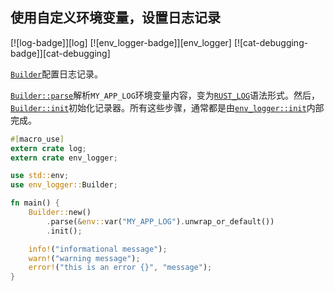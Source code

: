 ## 使用自定义环境变量，设置日志记录

[![log-badge]][log] [![env_logger-badge]][env_logger] [![cat-debugging-badge]][cat-debugging]

[`Builder`]配置日志记录。

[`Builder::parse`]解析`MY_APP_LOG`环境变量内容，变为[`RUST_LOG`]语法形式。然后，[`Builder::init`]初始化记录器。所有这些步骤，通常都是由[`env_logger::init`]内部完成。

```rust
#[macro_use]
extern crate log;
extern crate env_logger;

use std::env;
use env_logger::Builder;

fn main() {
    Builder::new()
        .parse(&env::var("MY_APP_LOG").unwrap_or_default())
        .init();

    info!("informational message");
    warn!("warning message");
    error!("this is an error {}", "message");
}
```

[`env_logger::init`]: https://docs.rs/env_logger/*/env_logger/fn.init.html
[`builder`]: https://docs.rs/env_logger/*/env_logger/struct.Builder.html
[`builder::init`]: https://docs.rs/env_logger/*/env_logger/struct.Builder.html#method.init
[`builder::parse`]: https://docs.rs/env_logger/*/env_logger/struct.Builder.html#method.parse
[`rust_log`]: https://docs.rs/env_logger/*/env_logger/#enabling-logging
